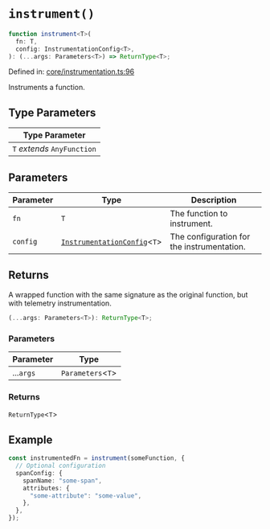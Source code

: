 # `instrument()`

```ts
function instrument<T>(
  fn: T,
  config: InstrumentationConfig<T>,
): (...args: Parameters<T>) => ReturnType<T>;
```

Defined in: [core/instrumentation.ts:96](https://github.com/adobe/aio-lib-telemetry/tree/main/source/core/instrumentation.ts#L96)

Instruments a function.

## Type Parameters

| Type Parameter              |
| --------------------------- |
| `T` _extends_ `AnyFunction` |

## Parameters

| Parameter | Type                                                                     | Description                                |
| --------- | ------------------------------------------------------------------------ | ------------------------------------------ |
| `fn`      | `T`                                                                      | The function to instrument.                |
| `config`  | [`InstrumentationConfig`](../interfaces/InstrumentationConfig.md)\<`T`\> | The configuration for the instrumentation. |

## Returns

A wrapped function with the same signature as the original function, but with telemetry instrumentation.

```ts
(...args: Parameters<T>): ReturnType<T>;
```

### Parameters

| Parameter | Type                |
| --------- | ------------------- |
| ...`args` | `Parameters`\<`T`\> |

### Returns

`ReturnType`\<`T`\>

## Example

```ts
const instrumentedFn = instrument(someFunction, {
  // Optional configuration
  spanConfig: {
    spanName: "some-span",
    attributes: {
      "some-attribute": "some-value",
    },
  },
});
```
